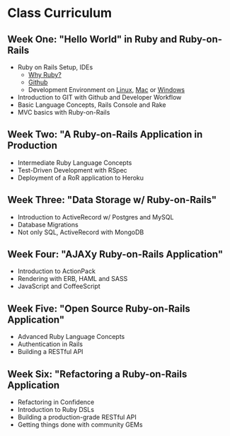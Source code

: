 Class Curriculum
================

Week One: "Hello World" in Ruby and Ruby-on-Rails 
-------------------------------------------------

* Ruby on Rails Setup, IDEs
  * [Why Ruby?](0-happiness.md)
  * [Github](1-github-account.md)
  * Development Environment on 
    [Linux](2-development-environment-linux.md), 
    [Mac](2-development-environment-osx.md) or 
    [Windows](2-development-environment-windows.md)
* Introduction to GIT with Github and Developer Workflow
* Basic Language Concepts, Rails Console and Rake
* MVC basics with Ruby-on-Rails

Week Two: "A Ruby-on-Rails Application in Production
----------------------------------------------------

* Intermediate Ruby Language Concepts
* Test-Driven Development with RSpec
* Deployment of a RoR application to Heroku

Week Three: "Data Storage w/ Ruby-on-Rails"
-------------------------------------------

* Introduction to ActiveRecord w/ Postgres and MySQL
* Database Migrations
* Not only SQL, ActiveRecord with MongoDB

Week Four: "AJAXy Ruby-on-Rails Application"
--------------------------------------------

* Introduction to ActionPack
* Rendering with ERB, HAML and SASS
* JavaScript and CoffeeScript

Week Five: "Open Source Ruby-on-Rails Application"
--------------------------------------------------

* Advanced Ruby Language Concepts
* Authentication in Rails
* Building a RESTful API

Week Six: "Refactoring a Ruby-on-Rails Application
--------------------------------------------------

* Refactoring in Confidence
* Introduction to Ruby DSLs
* Building a production-grade RESTful API
* Getting things done with community GEMs


